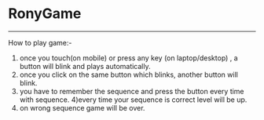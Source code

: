 # RonyGame
--------
How to play game:- 


1) once you touch(on mobile) or press any key (on laptop/desktop) , a button will blink and plays automatically.
2) once you click on the same button which blinks, another button will blink.
3) you have to remember the sequence and press the button every time with sequence. 
4)every time your sequence is correct level will be up.
5) on wrong sequence game will be over. 

